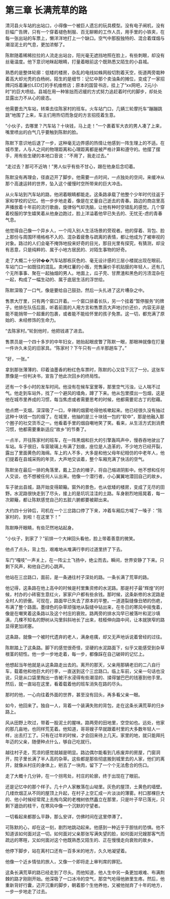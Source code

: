 # 第三章 长满荒草的路

清河县火车站的出站口，小得像一个被巨人遗忘的玩具模型。没有电子闸机，没有巨幅广告牌，只有一个穿着褪色制服、百无聊赖的工作人员，用手里的小铁夹，在每一张出站的车票上，懒洋洋地打上一个缺口。空气中那股独特的、混合着煤烟与潮湿泥土的气息，更加浓郁了。

陈默随着稀稀拉拉的人流走出站台，阳光毫无遮挡地照在脸上，有些刺眼，却没有丝毫温度。他下意识地眯起眼睛，打量着眼前这个既熟悉又陌生的小县城。

熟悉的是整体轮廓：低矮的楼房，杂乱的电线如蛛网般切割着天空，街道两旁栽种着高大却光秃的白杨树。陌生的是细节：记忆中那个卖油条的摊位，变成了一家招牌闪烁着廉价LED灯的手机维修店；原本的国营书店，挂上了“xx网吧，2元/小时”的巨大喷绘。县城在用一种笨拙而迟缓的方式努力追赶着时代的脚步，却处处显露出力不从心的疲态。

他需要去汽车站，转乘去往陈家村的班车。火车站门口，几辆三轮摩托车“蹦蹦跳跳”地围了上来，车主们用热切而急促的方言招揽着生意。

“小伙子，去哪里？汽车站？十块钱，马上走！”一个裹着军大衣的男人凑了上来，嘴里喷出的白气几乎要触到陈默的脸。

陈默下意识地后退了一步，这种毫无边界感的热情让他感到一阵生理上的不适。在城市里，人与人之间的物理距离和心理距离都是被严格计算和遵守的。他摆了摆手，用有些生硬的本地口音说：“不用了，我走过去。”

“走过去？那可不近呐！”男人似乎有些不甘心，跟在他身后念叨着。

陈默没有再理会，径直迈开了脚步。他需要一点时间，一点独处的空间，来缓冲从那个高速运转的世界，坠入这个缓慢时空所带来的巨大冲击。

从火车站到汽车站的路，他闭着眼睛都能走。这条路承载了他整个少年时代往返于家和学校的记忆。他一步步地走着，像是在丈量自己逝去的青春。路边的商店里高声播放着十年前的流行歌曲，旋律俗气却洗脑，让他有种时空错乱的感觉。几个穿着校服的学生嬉笑着从他身边跑过，脸上洋溢着他早已失去的、无忧无-虑的青春气息。

他觉得自己像一个异乡人，一个闯入别人生活场景的旁观者。他的穿着、背包、脸上那份与周围环境格格不入的、混杂着疲惫与疏离的表情，都让他成为了被审视的对象。路过的人们会毫不掩饰地投来好奇的目光，那目光里有探究，有猜测，却没有恶意，只是纯粹的、属于小地方居民的、对陌生事物的好奇。

走了大概二十分钟��汽车站那栋灰色的、毫无设计感的三层小楼就出现在眼前。车站门口一如既往的混乱。卖烤红薯的小贩，兜售廉价手机贴膜的年轻人，还有几个无所事事、聚在一起抽烟的男人。地面上，瓜子壳、甘蔗渣和黑色的污渍混杂在一起，构成了一幅生动的、属于底层生活的浮世绘。

陈默深吸了一口气，像是要给自己鼓劲，然后一头扎进了这片嘈杂之中。

售票大厅里，只有两个窗口开着。一个窗口排着长队，另一个挂着“暂停服务”的牌子。他排在队伍后面，听着前面的人用方言和售票员大声地讨价还价，内容无非是能不能捎带一个超重的包裹，或者能不能给怀里的孩子免票。这一切，都充满了原始的、未经修饰的生命力。

“去陈家村。”轮到他时，他把钱递了进去。

售票员是一个四十多岁的中年妇女，她抬起眼皮瞥了陈默一眼，那眼神就像在打量一件许久未见的旧家具。“陈家村？下午只有一点半那趟车了。”

“好，一张。”

拿到那张薄薄的、印着油墨香的粉红色车票时，陈默的心又往下沉了一分。这张车票像是一份判决书，宣告了他此次回乡的终局性。

还有一个多小时的发车时间。他没有在候车室里等，那里空气污浊，让人喘不过气。他走到车站外，找了一个避风的墙角，蹲了下来。他从包里摸出一包烟，这是他在城市里养成的习惯，每当焦虑或者需要思考的时候，他都需要尼古丁的慰藉。

他点燃一支烟，深深吸了一口，辛辣的烟雾呛得他咳嗽起来。他已经很久没有抽过这种十块钱一包的烟了。在城里，他抽的是三十块钱一包的“软中”，那是他融入那个圈子的社交货币之一。他看着手里的烟自嘲地笑了笑。看来，从生活方式到消费习惯，他都需要重新适应“故乡”的节奏了。

一点半，开往陈家村的班车，在一阵黑烟和巨大的引擎轰鸣声中，慢吞吞地驶出了车站。车子很旧，车窗玻璃上布满了划痕，座位是人造革的，不少地方已经开裂，露出了里面黄色的海绵。车上的人不多，大多是和他父母年纪相仿的中老年人，他们提着在县城采购的年货，大声地交谈着，整个车厢充满了快活的空气。

陈默坐在最后一排的角落里，戴上卫衣的帽子，将自己缩进阴影中。他不想和任何人交谈，也不想被任何人认出来。他像一个潜行者，小心翼翼地潜回自己的故乡。

车子驶出县城，路开始变得颠簸。窗外的景色，也从低矮的楼房，变成了无尽的田野。水泥路很快走到了尽头，接上的是坑坑洼洼的土路。车身剧烈地摇晃着，每一次颠簸，都让陈默感觉自己的五脏六腑都要被颠出来。

大约四十分钟后，司机在一个三岔路口停了下来，冲着车厢后方喊了一嗓子：“陈家村的，到啦！在这里下！”

陈默睁开眼睛，有些茫然地站起身。

“小伙子，到家了？”前排一个大婶回头看他，脸上带着善意的微笑。

他点了点头，背上包，艰难地从堆满行李的过道里挤了下去。

车门“嘎吱”一声关上，在一阵尘土飞扬中，绝尘而去。瞬间，世界安静了下来。只剩下风声，和他自己的心跳声。

他站在三岔路口，面前，是一条通往村子深处的路。一条长满了荒草的路。

他记得，这条路在他上高中的时候是村里集资修的水泥路。那是村子最“辉煌”的时候，村办的小砖窑生意红火，家家户户都有些余钱。那时候，这条新修的水泥路是全村人的骄傲。可现在，路面早已失去了原本的平整。一道道裂缝像丑陋的伤疤，布满了整个路面。墨绿色的杂草顽强地从裂缝中钻出来，在冬日的寒风中摇曳着，像是在嘲笑着这条路以及这个村庄的衰败。路两旁的排水沟早已被落叶和泥沙填满，几棵不知名的野树从沟里斜斜地长了出来，枝桠伸向路中间，让本就狭窄的路显得更加闭塞。

这条路，就像一个被时代遗弃的老人，满身疮痍，却又无声地诉说着曾经的过往。

陈默踏上了这条路。脚下的感觉很奇怪，坚硬的水泥路面下，似乎又能感受到杂草根茎的韧性。他一步一步地走着，每一步，都像踩在自己破碎的记忆上。

他想起当年他就是从这条路走出去的。离开的那天，父亲用那辆老旧的二八自行车，载着他和他巨大的行李，一直送到这个三岔路口。临上车前，父亲一句话也没说，只是从口袋里掏出一沓被汗水浸得有些潮湿的、揉得皱巴巴的钱塞到他手里。然后，就一直站在这里，看着载着他的班车消失在路的尽头。

那时的他，一心向往着外面的世界，甚至没有回头，再多看父亲一眼。

如今，他回来了。独自一人，背着一个装满失败的背包，走在这条长满荒草的归乡路上。

风从田野上吹过，带着一股泥土的腥味。路两旁的田地里，空空如也。远处，他家的那几亩地，也同样荒芜着。他知道，哥哥嫂子早就跟着村里的大多数年轻人一样，出去打工了。只有在过年的时候，才会回来待上几天。家里的地，就只能拜托年迈的父亲，随便种点什么，够自己吃就行。

越往村子走，荒凉的感觉就越是明显。路边偶尔能看到几栋废弃的房屋，门窗洞开，院子里长满了半人高的杂草。这些都是那些彻底搬到城里去的人家，他们的离开，就像从村庄的身体上，剜去了一块肉，留下了一个个无法愈合的伤口。

走了大概十几分钟，在一个拐弯处，村庄的轮廓，终于出现在了眼前。

还是记忆中的那个样子。几十户人家散落在山坳里。灰色的屋顶，土黄色的墙壁。几缕炊烟正从不同的屋顶上升起，在村子上空汇成一片淡淡的薄雾。村口那棵巨大的、他小时候经常爬上去掏鸟窝的老槐树依然矗立在那里，只是叶子早已落光，只剩下遒劲的枝干，在寒风中像一个沉默的守望者。

一切看起来都那么平静，那么安详，仿佛时间在这里停滞了。

可陈默的心，却在这一刻，剧烈地跳动起来。他感到一种近乎于胆怯的恐惧。他不知道该如何面对这一切。如何面对父亲那张写满失望的脸，如何面对兄嫂那客气而疏远的寒暄，又如何面对这个他既熟悉又陌生的、正在慢慢走向衰败的故乡。

他停下脚步，站在离村口还有一百多米的地方，久久地凝望着。

他像一个近乡情怯的旅人，又像一个即将走上审判席的罪犯。

这条长满荒草的路已经走到了尽头。而他知道，他人生中另一条更加艰难、布满荆棘的路才刚刚开始。他深吸了一口冰冷的空气，那空气呛得他肺里生疼。然后，他重新背好行囊，迈开沉重的脚步，朝着那个生他养他，又被他抛弃了十年的地方，一步一步地走了过去。